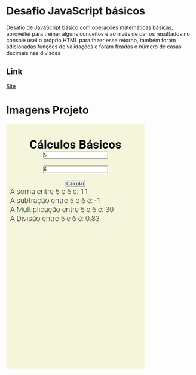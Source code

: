 # Desafio JavaScript básicos

Desafio de JavaScript básico com operações matemáticas básicas, aproveitei para treinar alguns conceitos e ao invés de dar os resultados no console usei o próprio HTML para fazer esse retorno, também foram adicionadas funções de validações e foram fixadas o número de casas decimais nas divisões

## Link

[Site](#)

# Imagens Projeto

<p text-align="center">
    <img src="./src/images/screenshot.jpeg">
</p>